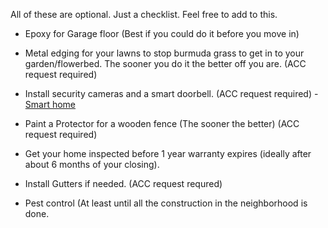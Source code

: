 All of these are optional. Just a checklist. Feel free to add to this.

  * Epoxy for Garage floor (Best if you could do it before you move in)

  * Metal edging for your lawns to stop burmuda grass to get in to your garden/flowerbed. The sooner you do it the better off you are. (ACC request required)

  * Install security cameras and a smart doorbell. (ACC request required) - [Smart home](./smarthome.md)

  * Paint a Protector for a wooden fence (The sooner the better) (ACC request required)

  * Get your home inspected before 1 year warranty expires (ideally after about 6 months of your closing).

  * Install Gutters if needed. (ACC request requred)

  * Pest control (At least until all the construction in the neighborhood is done.


